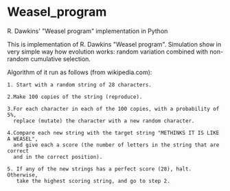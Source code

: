 # Weasel_program
R. Dawkins' "Weasel program" implementation in Python 

This is implementation of R. Dawkins "Weasel program". Simulation show in very
simple way how evolution works: random variation combined with non-random 
cumulative selection. 


Algorithm of it run as follows (from wikipedia.com):
    
    1. Start with a random string of 28 characters.
    
    2.Make 100 copies of the string (reproduce).
    
    3.For each character in each of the 100 copies, with a probability of 5%, 
      replace (mutate) the character with a new random character.
      
    4.Compare each new string with the target string "METHINKS IT IS LIKE A WEASEL",
      and give each a score (the number of letters in the string that are correct 
      and in the correct position).
      
    5. If any of the new strings has a perfect score (28), halt. Otherwise, 
       take the highest scoring string, and go to step 2.
